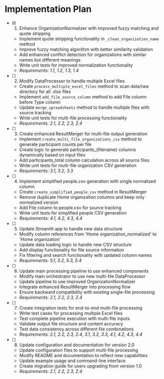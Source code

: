 # Implementation Plan

- [x] 1. Enhance OrganizationNormalizer with improved fuzzy matching and quote stripping
  - Implement quote stripping functionality in `_clean_organization_name` method
  - Improve fuzzy matching algorithm with better similarity validation
  - Add enhanced conflict detection for organizations with similar names but different meanings
  - Write unit tests for improved normalization functionality
  - _Requirements: 1.1, 1.2, 1.3, 1.4_

- [ ] 2. Modify DataProcessor to handle multiple Excel files
  - Create `process_multiple_excel_files` method to scan data/raw directory for all .xlsx files
  - Implement `add_file_source_column` method to add File column before Type column
  - Update `merge_spreadsheets` method to handle multiple files with source tracking
  - Write unit tests for multi-file processing functionality
  - _Requirements: 2.1, 2.2, 2.3, 2.4_

- [ ] 3. Create enhanced ResultMerger for multi-file output generation
  - Implement `create_multi_file_organizations_csv` method to generate participant counts per file
  - Create logic to generate participants_{filename} columns dynamically based on input files
  - Add participants_total column calculation across all source files
  - Write unit tests for multi-file organization CSV generation
  - _Requirements: 3.1, 3.2, 3.3_

- [ ] 4. Implement simplified people.csv generation with single normalized column
  - Create `create_simplified_people_csv` method in ResultMerger
  - Remove duplicate Home organization columns and keep only normalized version
  - Add File column to people.csv for source tracking
  - Write unit tests for simplified people CSV generation
  - _Requirements: 4.1, 4.2, 4.3, 4.4_

- [ ] 5. Update Streamlit app to handle new data structure
  - Modify column references from 'Home organization_normalized' to 'Home organization'
  - Update data loading logic to handle new CSV structure
  - Add display functionality for file source information
  - Fix filtering and search functionality with updated column names
  - _Requirements: 5.1, 5.2, 5.3, 5.4_

- [ ] 6. Update main processing pipeline to use enhanced components
  - Modify main orchestrator to use new multi-file DataProcessor
  - Update pipeline to use improved OrganizationNormalizer
  - Integrate enhanced ResultMerger into processing flow
  - Ensure backward compatibility with existing single-file processing
  - _Requirements: 2.1, 2.2, 2.3, 2.4_

- [ ] 7. Create integration tests for end-to-end multi-file processing
  - Write test cases for processing multiple Excel files
  - Test complete pipeline execution with multi-file inputs
  - Validate output file structure and content accuracy
  - Test data consistency across different file combinations
  - _Requirements: 2.1, 2.2, 2.3, 2.4, 3.1, 3.2, 3.3, 4.1, 4.2, 4.3, 4.4_

- [ ] 8. Update configuration and documentation for version 2.0
  - Update configuration files to support multi-file processing
  - Modify README and documentation to reflect new capabilities
  - Update example usage and command-line interface
  - Create migration guide for users upgrading from version 1.0
  - _Requirements: 2.1, 2.2, 2.3, 2.4_